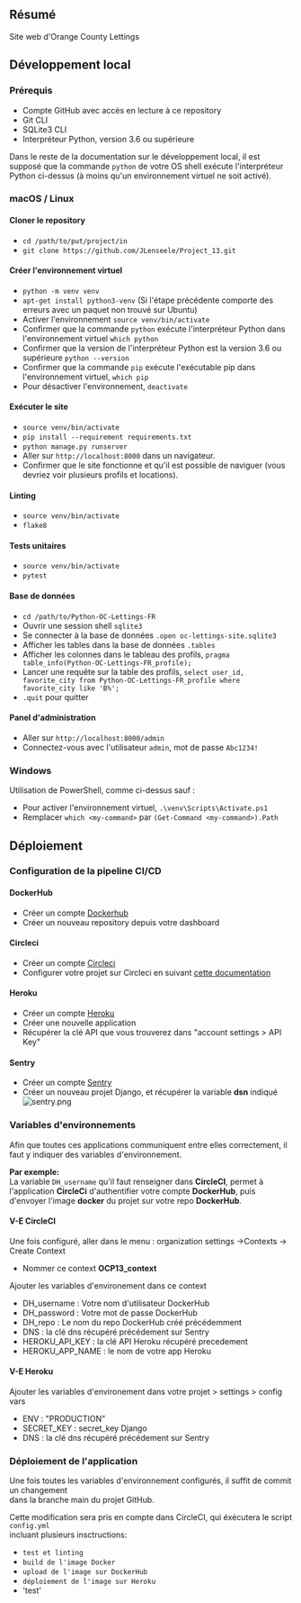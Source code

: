 ## Résumé

Site web d'Orange County Lettings

## Développement local

### Prérequis

- Compte GitHub avec accès en lecture à ce repository
- Git CLI
- SQLite3 CLI
- Interpréteur Python, version 3.6 ou supérieure

Dans le reste de la documentation sur le développement local, il est supposé que la commande `python` de votre OS shell exécute l'interpréteur Python ci-dessus (à moins qu'un environnement virtuel ne soit activé).

### macOS / Linux

#### Cloner le repository

- `cd /path/to/put/project/in`
- `git clone https://github.com/JLenseele/Project_13.git`

#### Créer l'environnement virtuel

- `python -m venv venv`
- `apt-get install python3-venv` (Si l'étape précédente comporte des erreurs avec un paquet non trouvé sur Ubuntu)
- Activer l'environnement `source venv/bin/activate`
- Confirmer que la commande `python` exécute l'interpréteur Python dans l'environnement virtuel
`which python`
- Confirmer que la version de l'interpréteur Python est la version 3.6 ou supérieure `python --version`
- Confirmer que la commande `pip` exécute l'exécutable pip dans l'environnement virtuel, `which pip`
- Pour désactiver l'environnement, `deactivate`

#### Exécuter le site

- `source venv/bin/activate`
- `pip install --requirement requirements.txt`
- `python manage.py runserver`
- Aller sur `http://localhost:8000` dans un navigateur.
- Confirmer que le site fonctionne et qu'il est possible de naviguer (vous devriez voir plusieurs profils et locations).

#### Linting

- `source venv/bin/activate`
- `flake8`

#### Tests unitaires

- `source venv/bin/activate`
- `pytest`

#### Base de données

- `cd /path/to/Python-OC-Lettings-FR`
- Ouvrir une session shell `sqlite3`
- Se connecter à la base de données `.open oc-lettings-site.sqlite3`
- Afficher les tables dans la base de données `.tables`
- Afficher les colonnes dans le tableau des profils, `pragma table_info(Python-OC-Lettings-FR_profile);`
- Lancer une requête sur la table des profils, `select user_id, favorite_city from
  Python-OC-Lettings-FR_profile where favorite_city like 'B%';`
- `.quit` pour quitter

#### Panel d'administration

- Aller sur `http://localhost:8000/admin`
- Connectez-vous avec l'utilisateur `admin`, mot de passe `Abc1234!`

### Windows

Utilisation de PowerShell, comme ci-dessus sauf :

- Pour activer l'environnement virtuel, `.\venv\Scripts\Activate.ps1` 
- Remplacer `which <my-command>` par `(Get-Command <my-command>).Path`


## Déploiement

### Configuration de la pipeline CI/CD

#### DockerHub

- Créer un compte <a href="https://hub.docker.com/" target="_blank">Dockerhub</a>
- Créer un nouveau repository depuis votre dashboard


#### Circleci

- Créer un compte <a href="https://circleci.com/" target="_blank">Circleci</a>
- Configurer votre projet sur Circleci en suivant <a href="https://circleci.com/docs/getting-started/" target="_blank">cette documentation</a>

#### Heroku

- Créer un compte <a href="https://dashboard.heroku.com/apps" target="_blank">Heroku</a>
- Créer une nouvelle application
- Récupérer la clé API que vous trouverez dans "account settings > API Key"

#### Sentry

- Créer un compte <a href="https://sentry.io" target="_blank">Sentry</a>
- Créer un nouveau projet Django, et récupérer la variable **dsn** indiqué
![sentry.png](..%2F..%2F..%2F..%2FDownloads%2Fsentry.png)

### Variables d'environnements

Afin que toutes ces applications communiquent entre elles correctement, 
il faut y indiquer des variables d'environnement.

**Par exemple:**  
La variable `DH_username` qu'il faut renseigner dans **CircleCI**, permet à l'application **CircleCi**
d'authentifier votre compte **DockerHub**, puis d'envoyer l'image **docker** du projet sur votre repo **DockerHub**.

#### V-E CircleCI

Une fois configuré, aller dans le menu : organization settings ->Contexts -> Create Context  
- Nommer ce context **OCP13_context**  

Ajouter les variables d'environement dans ce context

- DH_username : Votre nom d'utilisateur DockerHub
- DH_password : Votre mot de passe DockerHub
- DH_repo : Le nom du repo DockerHub créé précédemment
- DNS : la clé dns récupéré précédement sur Sentry
- HEROKU_API_KEY : la clé API Heroku récupéré precedement
- HEROKU_APP_NAME : le nom de votre app Heroku

#### V-E Heroku

Ajouter les variables d'environement dans votre projet > settings > config vars

- ENV : "PRODUCTION"
- SECRET_KEY : secret_key Django
- DNS : la clé dns récupéré précédement sur Sentry

### Déploiement de l'application

Une fois toutes les variables d'environnement configurés, il suffit de commit un changement  
dans la branche main du projet GitHub.

Cette modification sera pris en compte dans CircleCI, qui éxécutera le script
`config.yml`  
incluant plusieurs insctructions:  
- ``test et linting``    
- ``build de l'image Docker``  
- ``upload de l'image sur DockerHub``  
- ``déploiement de l'image sur Heroku``
- 'test'